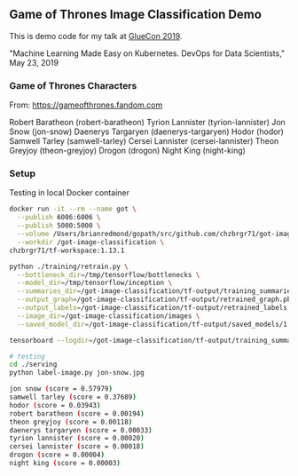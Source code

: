 ## Game of Thrones Image Classification Demo

This is demo code for my talk at [GlueCon 2019](http://gluecon.com).

"Machine Learning Made Easy on Kubernetes. DevOps for Data Scientists," May 23, 2019

### Game of Thrones Characters

From: https://gameofthrones.fandom.com 

Robert Baratheon (robert-baratheon)
Tyrion Lannister (tyrion-lannister)
Jon Snow (jon-snow)
Daenerys Targaryen (daenerys-targaryen)
Hodor (hodor)
Samwell Tarley (samwell-tarley)
Cersei Lannister (cersei-lannister)
Theon Greyjoy (theon-greyjoy)
Drogon (drogon)
Night King (night-king)


### Setup

Testing in local Docker container

```bash
docker run -it --rm --name got \
  --publish 6006:6006 \
  --publish 5000:5000 \
  --volume /Users/brianredmond/gopath/src/github.com/chzbrgr71/got-image-classification:/got-image-classification \
  --workdir /got-image-classification \
chzbrgr71/tf-workspace:1.13.1

python ./training/retrain.py \
  --bottleneck_dir=/tmp/tensorflow/bottlenecks \
  --model_dir=/tmp/tensorflow/inception \
  --summaries_dir=/got-image-classification/tf-output/training_summaries/baseline \
  --output_graph=/got-image-classification/tf-output/retrained_graph.pb \
  --output_labels=/got-image-classification/tf-output/retrained_labels.txt \
  --image_dir=/got-image-classification/images \
  --saved_model_dir=/got-image-classification/tf-output/saved_models/1

tensorboard --logdir=/got-image-classification/tf-output/training_summaries
```

```bash
# testing
cd ./serving
python label-image.py jon-snow.jpg

jon snow (score = 0.57979)
samwell tarley (score = 0.37689)
hodor (score = 0.03943)
robert baratheon (score = 0.00194)
theon greyjoy (score = 0.00118)
daenerys targaryen (score = 0.00033)
tyrion lannister (score = 0.00020)
cersei lannister (score = 0.00018)
drogon (score = 0.00004)
night king (score = 0.00003)
```